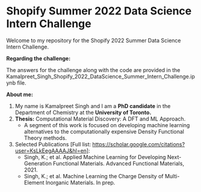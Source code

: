 # Shopify Summer 2022 Data Science Intern Challenge 

Welcome to my repository for the Shopify 2022 Summer Data Science Intern Challenge.

**Regarding the challenge:**

The answers for the challenge along with the code are provided in the Kamalpreet_Singh_Shopify_2022_DataScience_Summer_Intern_Challenge.ipynb file. 


**About me:**

1) My name is Kamalpreet Singh and I am a **PhD candidate** in the Department of Chemistry at the **University of Toronto.** 
2) **Thesis:** Computational Material Discovery: A DFT and ML Approach. 
   * A segment of this work is focused on developing machine learning alternatives to the computationally expensive Density Functional Theory methods. 
3) Selected Publications [Full list: https://scholar.google.com/citations?user=KsLkEegAAAAJ&hl=en]:
   * Singh, K.; et al. Applied Machine Learning for Developing Next-Generation Functional Materials. Advanced Functional Materials, 2021.
   * Singh, K.; et al. Machine Learning the Charge Density of Multi-Element Inorganic Materials. In prep.
